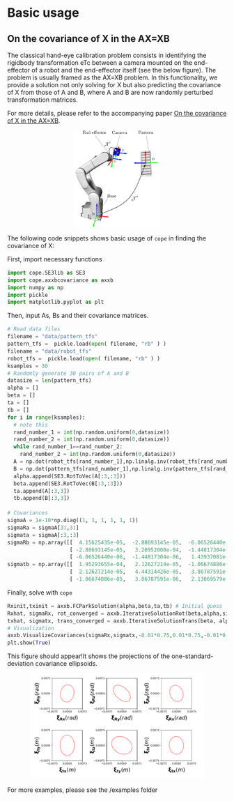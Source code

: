 # Basic usage

## On the covariance of X in the AX=XB
The classical hand-eye calibration problem consists in identifying the rigidbody
transformation eTc between a camera mounted on the end-effector of
a robot and the end-effector itself (see the below figure). The problem is usually framed as the AX=XB problem. In this functionality, we provide a solution not only solving for X but also predicting the covariance of X from those of A and B, where A and B are now randomly perturbed transformation matrices. 

For more details, please refer to the accompanying paper [On the covariance of X in the AX=XB](https://arxiv.org/pdf/1706.03498.pdf).

<p align="center">
  <img src="medias/hand-eye.png" width="200"/>
</p>

The following code snippets shows basic usage of `cope` in finding the covariance of X:

First, import necessary functions
```python
import cope.SE3lib as SE3
import cope.axxbcovariance as axxb
import numpy as np
import pickle
import matplotlib.pyplot as plt
```

Then, input As, Bs and their covariance matrices.
```python
# Read data files
filename = "data/pattern_tfs"
pattern_tfs =  pickle.load(open( filename, "rb" ) )
filename = "data/robot_tfs"
robot_tfs =  pickle.load(open( filename, "rb" ) )
ksamples = 30
# Randomly generate 30 pairs of A and B
datasize = len(pattern_tfs)
alpha = []
beta = []
ta = []
tb = []
for i in range(ksamples):
  # note this
  rand_number_1 = int(np.random.uniform(0,datasize))
  rand_number_2 = int(np.random.uniform(0,datasize))
  while rand_number_1==rand_number_2:
    rand_number_2 = int(np.random.uniform(0,datasize))
  A = np.dot(robot_tfs[rand_number_1],np.linalg.inv(robot_tfs[rand_number_2]))
  B = np.dot(pattern_tfs[rand_number_1],np.linalg.inv(pattern_tfs[rand_number_2]))
  alpha.append(SE3.RotToVec(A[:3,:3]))
  beta.append(SE3.RotToVec(B[:3,:3]))
  ta.append(A[:3,3])
  tb.append(B[:3,3])

# Covariances
sigmaA = 1e-10*np.diag((1, 1, 1, 1, 1, 1))
sigmaRa = sigmaA[3:,3:]
sigmata = sigmaA[:3,:3]
sigmaRb = np.array([[  4.15625435e-05,  -2.88693145e-05,  -6.06526440e-06],
                    [ -2.88693145e-05,   3.20952008e-04,  -1.44817304e-06],
                    [ -6.06526440e-06,  -1.44817304e-06,   1.43937081e-05]])
sigmatb = np.array([[  1.95293655e-04,   2.12627214e-05,  -1.06674886e-05],
                    [  2.12627214e-05,   4.44314426e-05,   3.86787591e-06],
                    [ -1.06674886e-05,   3.86787591e-06,   2.13069579e-05]])
```

Finally, solve with `cope` 
```python
Rxinit,txinit = axxb.FCParkSolution(alpha,beta,ta,tb) # Initial guess
Rxhat, sigmaRx, rot_converged = axxb.IterativeSolutionRot(beta,alpha,sigmaRa,sigmaRb,Rxinit)
txhat, sigmatx, trans_converged = axxb.IterativeSolutionTrans(beta, alpha, ta, tb, Rxhat, sigmaRa, sigmaRb, sigmata, sigmatb, sigmaRx, txinit.reshape((3,1)), 10)
# Visualization
axxb.VisualizeCovariances(sigmaRx,sigmatx,-0.01*0.75,0.01*0.75,-0.01*0.75,0.01*0.75)
plt.show(True)
```
This figure should appear!It shows the projections of the one-standard-deviation covariance ellipsoids.

<p align="center">
  <img src="medias/axxb.png" width="400"/>
</p>

For more examples, please see the /examples folder

